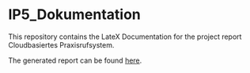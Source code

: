 # IP5_Dokumentation

This repository contains the LateX Documentation for the project report Cloudbasiertes Praxisrufsystem.

The generated report can be found [here](https://github.com/IP5-Cloudbasiertes-Praxisrufsystem/IP5-documentation/blob/main/out/cloudbasiertes_praxisrufsystem.pdf). 
